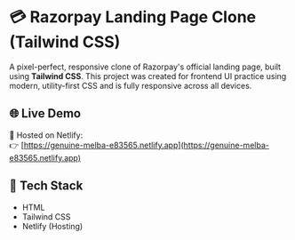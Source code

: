 # 💳 Razorpay Landing Page Clone (Tailwind CSS)

A pixel-perfect, responsive clone of Razorpay's official landing page, built using **Tailwind CSS**. This project was created for frontend UI practice using modern, utility-first CSS and is fully responsive across all devices.


## 🌐 Live Demo

🚀 Hosted on Netlify:  
👉 [https://genuine-melba-e83565.netlify.app](https://genuine-melba-e83565.netlify.app)


## 🧰 Tech Stack

- HTML
- Tailwind CSS
- Netlify (Hosting)



